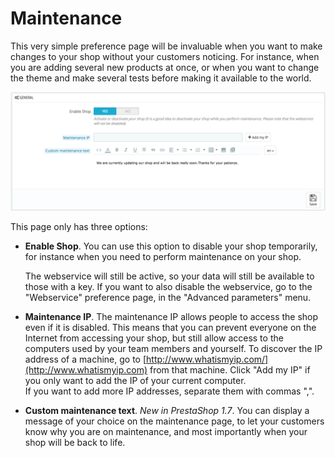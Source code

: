 # Maintenance

This very simple preference page will be invaluable when you want to make changes to your shop without your customers noticing. For instance, when you are adding several new products at once, or when you want to change the theme and make several tests before making it available to the world.

![](<../../../../.gitbook/assets/51839965 (4) (4) (4).png>)

This page only has three options:

*   **Enable Shop**. You can use this option to disable your shop temporarily, for instance when you need to perform maintenance on your shop.

    The webservice will still be active, so your data will still be available to those with a key. If you want to also disable the webservice, go to the "Webservice" preference page, in the "Advanced parameters" menu.
* **Maintenance IP**. The maintenance IP allows people to access the shop even if it is disabled. This means that you can prevent everyone on the Internet from accessing your shop, but still allow access to the computers used by your team members and yourself. To discover the IP address of a machine, go to [http://www.whatismyip.com/](http://www.whatismyip.com) from that machine. Click "Add my IP" if you only want to add the IP of your current computer.\
  If you want to add more IP addresses, separate them with commas ",".
* **Custom maintenance text**. _New in PrestaShop 1.7_. You can display a message of your choice on the maintenance page, to let your customers know why you are on maintenance, and most importantly when your shop will be back to life.
